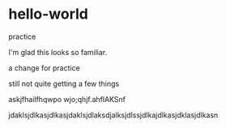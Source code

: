 # hello-world
practice

I'm glad this looks so familiar.

a change for practice

still not quite getting a few things


askjfhailfhqwpo wjo;qhjf.ahflAKSnf

jdaklsjdlkasjdlkasjdaklsjdlaksdjalksjdlssjdlkajdlkasjdklasjdlkasn
